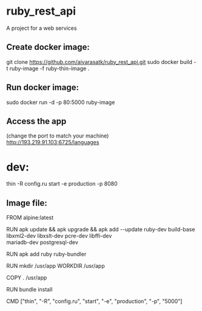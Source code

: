 # ruby_rest_api
A project for a web services

## Create docker image:
git clone https://github.com/aivarasatk/ruby_rest_api.git
sudo docker build -t ruby-image -f ruby-thin-image .

## Run docker image:

sudo docker run -d -p 80:5000 ruby-image

## Access the app
(change the port to match your machine) <br>
http://193.219.91.103:6725/languages

# dev:

thin -R config.ru start -e production -p 8080


## Image file:

FROM alpine:latest

RUN apk update && apk upgrade &&  apk add --update ruby-dev build-base \
  libxml2-dev libxslt-dev pcre-dev libffi-dev \
  mariadb-dev postgresql-dev

RUN apk add ruby ruby-bundler

RUN mkdir /usr/app
WORKDIR /usr/app

COPY . /usr/app

RUN bundle install

CMD ["thin", "-R", "config.ru", "start", "-e", "production", "-p", "5000"]
